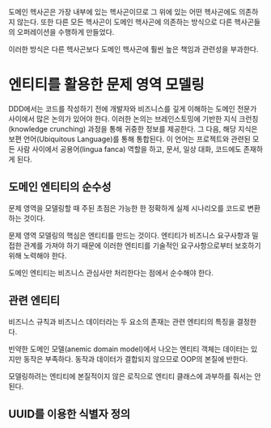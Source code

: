 도메인 헥사곤은 가장 내부에 있는 헥사곤이므로 그 위에 있는 어떤 헥사곤에도 의존하지 않는다.
또한 다른 모든 헥사곤이 도메인 헥사곤에 의존하는 방식으로 다른 헥사곤들의 오퍼레이션을 수행하게 만들었다.

이러한 방식은 다른 헥사곤보다 도메인 헥사곤에 훨씬 높은 책임과 관련성을 부과한다.

# 엔티티를 활용한 문제 영역 모델링
DDD에서는 코드를 작성하기 전에 개발자와 비즈니스를 깊게 이해하는 도메인 전문가 사이에서 많은 논의가 있어야 한다.
이러한 논의는 브레인스토밍에 기반한 지식 크런칭(knowledge crunching) 과정을 통해 귀중한 정보를 제공한다.
그 다음, 해당 지식은 보편 언어(Ubiquitous Language)를 통해 통합된다.
이 언어는 프로젝트와 관련된 모든 사람 사이에서 공용어(lingua fanca) 역할을 하고, 문서, 일상 대화, 코드에도 존재하게 된다.

## 도메인 엔티티의 순수성
문제 영역을 모델링할 때 주된 초점은 가능한 한 정확하게 실제 시나리오를 코드로 변환하는 것이다.

문제 영역 모델링의 핵심은 엔티티를 만드는 것이다.
엔티티가 비즈니스 요구사항과 밀접한 관계를 가져야 하기 때문에 이러한 엔티티를 기술적인 요구사항으로부터 보호하기 위해 노력해야 한다.

도메인 엔티티는 비즈니스 관심사만 처리한다는 점에서 순수해야 한다.

## 관련 엔티티
비즈니스 규칙과 비즈니스 데이터라는 두 요소의 존재는 관련 엔티티의 특징을 결정한다.

빈약한 도메인 모델(anemic domain model)에서 나오는 엔티티 객체는 데이터는 있지만 동작은 부족하다.
동작과 데이터가 결합되지 않으므로 OOP의 본질에 반한다.

모델링하려는 엔티티에 본질적이지 않은 로직으로 엔티티 클래스에 과부하를 줘서는 안 된다.

## UUID를 이용한 식별자 정의